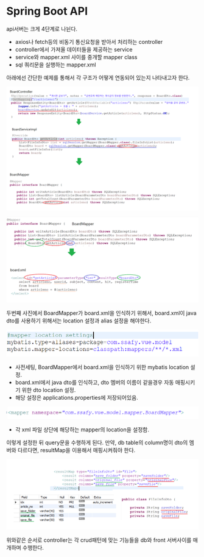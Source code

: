 # Spring Boot API 

api서버는 크게 4단계로 나뉜다.

* axios나 fetch등의 비동기 통신요청을 받아서 처리하는 controller
* controller에서 가져올 데이터들을 제공하는 service
* service와 mapper.xml 사이를 중개할 mapper class
* sql 쿼리문을 실행하는 mapper.xml

아래에선 간단한 예제를 통해서 각 구조가 어떻게 연동되어 있는지 나타내고자 한다.


![](./readmeImage/%EC%BB%A8%ED%8A%B8%EB%A1%A4%EB%9F%AC_%EA%B5%AC%EC%A1%B01.png)


![](./readmeImage/%EC%BB%A8%ED%8A%B8%EB%A1%A4%EB%9F%AC_%EA%B5%AC%EC%A1%B02.png)


두번째 사진에서 BoardMapper가 board.xml을 인식하기 위해서,
board.xml이 java dto를 사용하기 위해서는 location 설정과 alias 설정을 해야한다.

![](./readmeImage/mybatis%EC%82%AC%EC%A0%84%EC%84%A4%EC%A0%95.png)


* 사전세팅, BoardMapper에서 board.xml을 인식하기 위한 mybatis location 설정.
* board.xml에서 java dto를 인식하고, dto 멤버의 이름이 같을경우 자동 매핑시키기 위한 dto location 설정.
* 해당 설정은 applications.properties에 저장되어있음.

![](./readmeImage/boardxml_location%EC%84%A4%EC%A0%95.png)

* 각 xml 파일 상단에 해당하는 mapper의 location을 설정함.

이렇게 설정한 뒤 query문을 수행하게 된다. 만약, db table의 column명이 dto의 멤버와 다르다면, resultMap을 이용해서 매핑시켜줘야 한다.

![alt](./readmeImage/resultMap.png)

위와같은 순서로 controller는 각 crud패턴에 맞는 기능들을 db와 front 서버사이를 매개하며 수행한다.